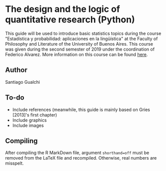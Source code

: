 # The design and the logic of quantitative research (Python)

This guide will be used to introduce basic statistics topics during the course
"Estadística y probabilidad: aplicaciones en la lingüística" at the Faculty
of Philosophy and Literature of the University of Buenos Aires. This course
was given during the second semester of 2019 under the coordination of
Federico Alvarez. More information on this course can be found
[here](https://sites.google.com/view/grupodepln/cursos-de-extensi%C3%B3n/cursada-2019).

## Author

Santiago Gualchi

## To-do

 * Include references (meanwhile, this guide is mainly based on Gries [2013]'s
   first chapter)
 * Include graphics
 * Include images

## Compiling

After compiling the R MarkDown file, argument `shorthand=off` must be removed
from the LaTeX file and recompiled. Otherwise, real numbers are misspelt.
